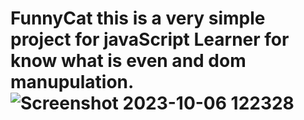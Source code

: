 # FunnyCat this is a very simple project for javaScript Learner for know what is even and dom manupulation.![Screenshot 2023-10-06 122328](https://github.com/dipanshugupta0011/FunnyCat/assets/131527196/f415394e-efc3-4aaa-aee7-eb2b62d9215e)
